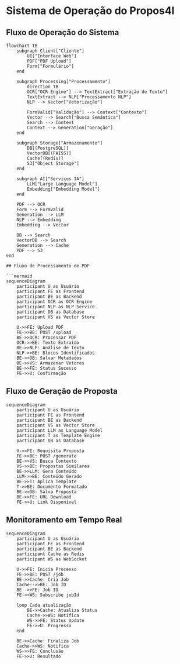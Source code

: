 # Sistema de Operação do Propos4l

## Fluxo de Operação do Sistema

```mermaid
flowchart TB
    subgraph Client["Cliente"]
        UI["Interface Web"]
        PDF["PDF Upload"]
        Form["Formulário"]
    end

    subgraph Processing["Processamento"]
        direction TB
        OCR["OCR Engine"] --> TextExtract["Extração de Texto"]
        TextExtract --> NLP["Processamento NLP"]
        NLP --> Vector["Vetorização"]
        
        FormValid["Validação"] --> Context["Contexto"]
        Vector --> Search["Busca Semântica"]
        Search --> Context
        Context --> Generation["Geração"]
    end

    subgraph Storage["Armazenamento"]
        DB[(PostgreSQL)]
        VectorDB[(FAISS)]
        Cache[(Redis)]
        S3["Object Storage"]
    end

    subgraph AI["Serviços IA"]
        LLM["Large Language Model"]
        Embedding["Embedding Model"]
    end

    PDF --> OCR
    Form --> FormValid
    Generation --> LLM
    NLP --> Embedding
    Embedding --> Vector

    DB --> Search
    VectorDB --> Search
    Generation --> Cache
    PDF --> S3
end

## Fluxo de Processamento de PDF

```mermaid
sequenceDiagram
    participant U as Usuário
    participant FE as Frontend
    participant BE as Backend
    participant OCR as OCR Engine
    participant NLP as NLP Service
    participant DB as Database
    participant VS as Vector Store

    U->>FE: Upload PDF
    FE->>BE: POST /upload
    BE->>OCR: Processar PDF
    OCR->>BE: Texto Extraído
    BE->>NLP: Análise de Texto
    NLP->>BE: Blocos Identificados
    BE->>DB: Salvar Metadados
    BE->>VS: Armazenar Vetores
    BE->>FE: Status Sucesso
    FE->>U: Confirmação
```

## Fluxo de Geração de Proposta

```mermaid
sequenceDiagram
    participant U as Usuário
    participant FE as Frontend
    participant BE as Backend
    participant VS as Vector Store
    participant LLM as Language Model
    participant T as Template Engine
    participant DB as Database

    U->>FE: Requisita Proposta
    FE->>BE: POST /generate
    BE->>VS: Busca Contexto
    VS->>BE: Propostas Similares
    BE->>LLM: Gera Conteúdo
    LLM->>BE: Conteúdo Gerado
    BE->>T: Aplica Template
    T->>BE: Documento Formatado
    BE->>DB: Salva Proposta
    BE->>FE: URL Download
    FE->>U: Link Disponível
```

## Monitoramento em Tempo Real

```mermaid
sequenceDiagram
    participant U as Usuário
    participant FE as Frontend
    participant BE as Backend
    participant Cache as Redis
    participant WS as WebSocket

    U->>FE: Inicia Processo
    FE->>BE: POST /job
    BE->>Cache: Cria Job
    Cache-->>BE: Job ID
    BE-->>FE: Job ID
    FE->>WS: Subscribe jobId
    
    loop Cada atualização
        BE->>Cache: Atualiza Status
        Cache->>WS: Notifica
        WS->>FE: Status Update
        FE->>U: Progresso
    end

    BE->>Cache: Finaliza Job
    Cache->>WS: Notifica
    WS->>FE: Conclusão
    FE->>U: Resultado
```
